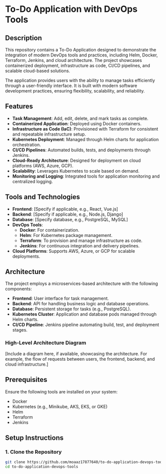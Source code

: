 # To-Do Application with DevOps Tools

## Description
This repository contains a To-Do Application designed to demonstrate the integration of modern DevOps tools and practices, including Helm, Docker, Terraform, Jenkins, and cloud architecture. The project showcases containerized deployment, infrastructure as code, CI/CD pipelines, and scalable cloud-based solutions.

The application provides users with the ability to manage tasks efficiently through a user-friendly interface. It is built with modern software development practices, ensuring flexibility, scalability, and reliability.

## Features
- **Task Management**: Add, edit, delete, and mark tasks as complete.
- **Containerized Application**: Deployed using Docker containers.
- **Infrastructure as Code (IaC)**: Provisioned with Terraform for consistent and repeatable infrastructure setup.
- **Kubernetes Deployment**: Managed through Helm charts for application orchestration.
- **CI/CD Pipelines**: Automated builds, tests, and deployments through Jenkins.
- **Cloud-Ready Architecture**: Designed for deployment on cloud platforms (AWS, Azure, GCP).
- **Scalability**: Leverages Kubernetes to scale based on demand.
- **Monitoring and Logging**: Integrated tools for application monitoring and centralized logging.

## Tools and Technologies
- **Frontend**: [Specify if applicable, e.g., React, Vue.js]
- **Backend**: [Specify if applicable, e.g., Node.js, Django]
- **Database**: [Specify database, e.g., PostgreSQL, MySQL]
- **DevOps Tools**: 
  - **Docker**: For containerization.
  - **Helm**: For Kubernetes package management.
  - **Terraform**: To provision and manage infrastructure as code.
  - **Jenkins**: For continuous integration and delivery pipelines.
- **Cloud Platforms**: Supports AWS, Azure, or GCP for scalable deployments.

## Architecture
The project employs a microservices-based architecture with the following components:
- **Frontend**: User interface for task management.
- **Backend**: API for handling business logic and database operations.
- **Database**: Persistent storage for tasks (e.g., PostgreSQL).
- **Kubernetes Cluster**: Application and database pods managed through Helm charts.
- **CI/CD Pipeline**: Jenkins pipeline automating build, test, and deployment stages.

### High-Level Architecture Diagram
[Include a diagram here, if available, showcasing the architecture. For example, the flow of requests between users, the frontend, backend, and cloud infrastructure.]

## Prerequisites
Ensure the following tools are installed on your system:
- Docker
- Kubernetes (e.g., Minikube, AKS, EKS, or GKE)
- Helm
- Terraform
- Jenkins

## Setup Instructions

### 1. Clone the Repository
```bash
git clone https://github.com/moaaz17877640/to-do-application-devops-tools.git
cd to-do-application-devops-tools
